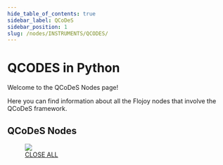 ```yaml
---
hide_table_of_contents: true
sidebar_label: QCoDeS
sidebar_position: 1
slug: /nodes/INSTRUMENTS/QCODES/
---
```


# QCODES in Python

Welcome to the QCoDeS Nodes page!

Here you can find information about all the Flojoy nodes that involve the QCoDeS framework.

## QCoDeS Nodes

<div className="flex flex-wrap" style={{ marginLeft: "-55px" }}>

<div className="p-4">
<a href="/nodes/INSTRUMENTS/QCODES/CLOSE_ALL/">
<figure style={{ width: "200px", height: "200px", objectFit: "scale-down", marginRight: "15px" }}>
<img src="https://raw.githubusercontent.com/flojoy-ai/docs/main/docs/nodes/INSTRUMENTS/QCODES/CLOSE_ALL/examples/EX1/output.jpeg" style={{ width: "200px", height: "200px", objectFit: "scale-down", marginRight: "15px" }} />
<figcaption>CLOSE ALL</figcaption>
</figure>
</a></div>

</div>
